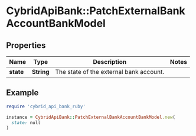 # CybridApiBank::PatchExternalBankAccountBankModel

## Properties

| Name | Type | Description | Notes |
| ---- | ---- | ----------- | ----- |
| **state** | **String** | The state of the external bank account. |  |

## Example

```ruby
require 'cybrid_api_bank_ruby'

instance = CybridApiBank::PatchExternalBankAccountBankModel.new(
  state: null
)
```

